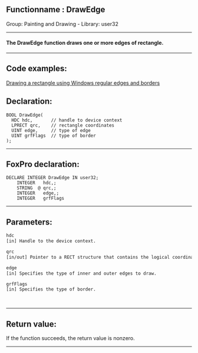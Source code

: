<link rel="stylesheet" type="text/css" href="../../css/win32api.css">  
<link rel="stylesheet" href="https://cdnjs.cloudflare.com/ajax/libs/font-awesome/4.7.0/css/font-awesome.min.css">

## Functionname : DrawEdge
Group: Painting and Drawing - Library: user32    
***  


#### The DrawEdge function draws one or more edges of rectangle.
***  


## Code examples:
[Drawing a rectangle using Windows regular edges and borders](../../samples/sample_256.md)  

## Declaration:
```foxpro  
BOOL DrawEdge(
  HDC hdc,       // handle to device context
  LPRECT qrc,    // rectangle coordinates
  UINT edge,     // type of edge
  UINT grfFlags  // type of border
);  
```  
***  


## FoxPro declaration:
```foxpro  
DECLARE INTEGER DrawEdge IN user32;
	INTEGER   hdc,;
	STRING  @ qrc,;
	INTEGER   edge,;
	INTEGER   grfFlags  
```  
***  


## Parameters:
```txt  
hdc
[in] Handle to the device context.

qrc
[in/out] Pointer to a RECT structure that contains the logical coordinates of the rectangle.

edge
[in] Specifies the type of inner and outer edges to draw.

grfFlags
[in] Specifies the type of border.

  
```  
***  


## Return value:
If the function succeeds, the return value is nonzero.  
***  

